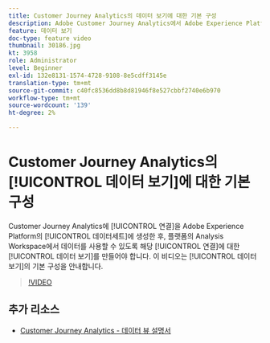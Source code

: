 ```yaml
---
title: Customer Journey Analytics의 데이터 보기에 대한 기본 구성
description: Adobe Customer Journey Analytics에서 Adobe Experience Platform의 데이터 세트에 대한 연결을 만든 후, 플랫폼의 Analysis Workspace에서 데이터를 사용할 수 있도록 해당 연결에 대한 데이터 보기를 만들어야 합니다. 이 비디오에서는 데이터 보기의 기본 구성을 안내합니다.
feature: 데이터 보기
doc-type: feature video
thumbnail: 30186.jpg
kt: 3958
role: Administrator
level: Beginner
exl-id: 132e8131-1574-4728-9108-8e5cdff3145e
translation-type: tm+mt
source-git-commit: c40fc8536dd8b8d81946f8e527cbbf2740e6b970
workflow-type: tm+mt
source-wordcount: '139'
ht-degree: 2%

---
```


# Customer Journey Analytics의 [!UICONTROL 데이터 보기]에 대한 기본 구성

Customer Journey Analytics에 [!UICONTROL 연결]을 Adobe Experience Platform의 [!UICONTROL 데이터세트]에 생성한 후, 플랫폼의 Analysis Workspace에서 데이터를 사용할 수 있도록 해당 [!UICONTROL 연결]에 대한 [!UICONTROL 데이터 보기]를 만들어야 합니다. 이 비디오는 [!UICONTROL 데이터 보기]의 기본 구성을 안내합니다.

>[!VIDEO](https://video.tv.adobe.com/v/30186/?quality=12&enable10seconds=on&speedcontrol=on)

## 추가 리소스

* [Customer Journey Analytics - 데이터 뷰 설명서](https://experienceleague.adobe.com/docs/analytics-platform/using/cja-dataviews/create-dataview.html)
